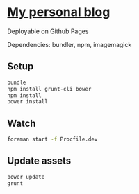 # [My personal blog](http://carlosbecker.com)

Deployable on Github Pages

Dependencies: bundler, npm, imagemagick

## Setup

```bash
bundle
npm install grunt-cli bower
npm install
bower install
```

## Watch

```bash
foreman start -f Procfile.dev
```

## Update assets

```bash
bower update
grunt
```
